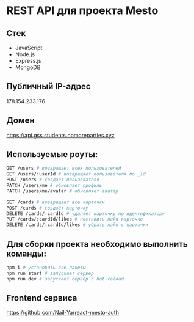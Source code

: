 # REST API для проекта Mesto


## Стек
* JavaScript
* Node.js
* Express.js
* MongoDB


## Публичный IP-адрес
178.154.233.176


## Домен
https://api.gss.students.nomoreparties.xyz


## Используемые роуты:

```bash
GET /users # возвращает всех пользователей
GET /users/:userId # возвращает пользователя по _id
POST /users # создаёт пользователя
PATCH /users/me # обновляет профиль
PATCH /users/me/avatar # обновляет аватар

GET /cards # возвращает все карточки
POST /cards # создаёт карточку
DELETE /cards/:cardId # удаляет карточку по идентификатору
PUT /cards/:cardId/likes # поставить лайк карточке
DELETE /cards/:cardId/likes # убрать лайк с карточки
```


## Для сборки проекта необходимо выполнить команды:

```bash
npm i # установить все пакеты
npm run start # запускает сервер
npm run dev # запускает сервер с hot-reload
```

## Frontend сервиса
https://github.com/Nail-Ya/react-mesto-auth
